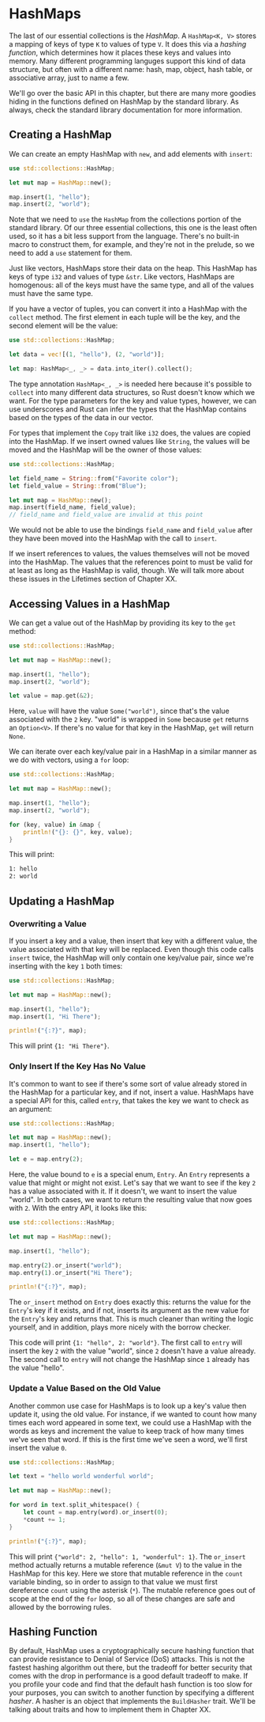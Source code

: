 # HashMaps

The last of our essential collections is the *HashMap*. A `HashMap<K, V>`
stores a mapping of keys of type `K` to values of type `V`. It does this via a
*hashing function*, which determines how it places these keys and values into
memory. Many different programming languges support this kind of data
structure, but often with a different name: hash, map, object, hash table, or
associative array, just to name a few.

We'll go over the basic API in this chapter, but there are many more goodies
hiding in the functions defined on HashMap by the standard library. As always,
check the standard library documentation for more information.

## Creating a HashMap

We can create an empty HashMap with `new`, and add elements with `insert`:

```rust
use std::collections::HashMap;

let mut map = HashMap::new();

map.insert(1, "hello");
map.insert(2, "world");
```

Note that we need to `use` the `HashMap` from the collections portion of the
standard library. Of our three essential collections, this one is the least
often used, so it has a bit less support from the language. There's no built-in
macro to construct them, for example, and they're not in the prelude, so we
need to add a `use` statement for them.

Just like vectors, HashMaps store their data on the heap. This HashMap has keys
of type `i32` and values of type `&str`. Like vectors, HashMaps are homogenous:
all of the keys must have the same type, and all of the values must have the
same type.

If you have a vector of tuples, you can convert it into a HashMap with the
`collect` method. The first element in each tuple will be the key, and the
second element will be the value:

```rust
use std::collections::HashMap;

let data = vec![(1, "hello"), (2, "world")];

let map: HashMap<_, _> = data.into_iter().collect();
```

The type annotation `HashMap<_, _>` is needed here because it's possible to
`collect` into many different data structures, so Rust doesn't know which we
want. For the type parameters for the key and value types, however, we can use
underscores and Rust can infer the types that the HashMap contains based on the
types of the data in our vector.

For types that implement the `Copy` trait like `i32` does, the values are
copied into the HashMap. If we insert owned values like `String`, the values
will be moved and the HashMap will be the owner of those values:

```rust
use std::collections::HashMap;

let field_name = String::from("Favorite color");
let field_value = String::from("Blue");

let mut map = HashMap::new();
map.insert(field_name, field_value);
// field_name and field_value are invalid at this point
```

We would not be able to use the bindings `field_name` and `field_value` after
they have been moved into the HashMap with the call to `insert`.

If we insert references to values, the values themselves will not be moved into
the HashMap. The values that the references point to must be valid for at least
as long as the HashMap is valid, though. We will talk more about these issues
in the Lifetimes section of Chapter XX.

## Accessing Values in a HashMap

We can get a value out of the HashMap by providing its key to the `get` method:

```rust
use std::collections::HashMap;

let mut map = HashMap::new();

map.insert(1, "hello");
map.insert(2, "world");

let value = map.get(&2);
```

Here, `value` will have the value `Some("world")`, since that's the value
associated with the `2` key. "world" is wrapped in `Some` because `get` returns
an `Option<V>`. If there's no value for that key in the HashMap, `get` will
return `None`.

We can iterate over each key/value pair in a HashMap in a similar manner as we
do with vectors, using a `for` loop:

```rust
use std::collections::HashMap;

let mut map = HashMap::new();

map.insert(1, "hello");
map.insert(2, "world");

for (key, value) in &map {
    println!("{}: {}", key, value);
}
```

This will print:

```bash
1: hello
2: world
```

## Updating a HashMap

### Overwriting a Value

If you insert a key and a value, then insert that key with a different value, the value associated with that key will be replaced. Even though this code calls `insert` twice, the HashMap will only contain one key/value pair, since we're inserting with the key `1` both times:

```rust
use std::collections::HashMap;

let mut map = HashMap::new();

map.insert(1, "hello");
map.insert(1, "Hi There");

println!("{:?}", map);
```

This will print `{1: "Hi There"}`.

### Only Insert If the Key Has No Value

It's common to want to see if there's some sort of value already stored in the
HashMap for a particular key, and if not, insert a value. HashMaps have a
special API for this, called `entry`, that takes the key we want to check as an
argument:

```rust
use std::collections::HashMap;

let mut map = HashMap::new();
map.insert(1, "hello");

let e = map.entry(2);
```

Here, the value bound to `e` is a special enum, `Entry`. An `Entry` represents a
value that might or might not exist. Let's say that we want to see if the key
`2` has a value associated with it. If it doesn't, we want to insert the value
"world". In both cases, we want to return the resulting value that now goes
with `2`. With the entry API, it looks like this:

```rust
use std::collections::HashMap;

let mut map = HashMap::new();

map.insert(1, "hello");

map.entry(2).or_insert("world");
map.entry(1).or_insert("Hi There");

println!("{:?}", map);
```

The `or_insert` method on `Entry` does exactly this: returns the value for the
`Entry`'s key if it exists, and if not, inserts its argument as the new value
for the `Entry`'s key and returns that. This is much cleaner than writing the
logic yourself, and in addition, plays more nicely with the borrow checker.

This code will print `{1: "hello", 2: "world"}`. The first call to `entry` will
insert the key `2` with the value "world", since `2` doesn't have a value
already. The second call to `entry` will not change the HashMap since `1`
already has the value "hello".

### Update a Value Based on the Old Value

Another common use case for HashMaps is to look up a key's value then update
it, using the old value. For instance, if we wanted to count how many times
each word appeared in some text, we could use a HashMap with the words as keys
and increment the value to keep track of how many times we've seen that word.
If this is the first time we've seen a word, we'll first insert the value `0`.

```rust
use std::collections::HashMap;

let text = "hello world wonderful world";

let mut map = HashMap::new();

for word in text.split_whitespace() {
    let count = map.entry(word).or_insert(0);
    *count += 1;
}

println!("{:?}", map);
```

This will print `{"world": 2, "hello": 1, "wonderful": 1}`. The `or_insert`
method actually returns a mutable reference (`&mut V`) to the value in the
HashMap for this key. Here we store that mutable reference in the `count`
variable binding, so in order to assign to that value we must first dereference
`count` using the asterisk (`*`). The mutable reference goes out of scope at
the end of the `for` loop, so all of these changes are safe and allowed by the
borrowing rules.

## Hashing Function

By default, HashMap uses a cryptographically secure hashing function that can
provide resistance to Denial of Service (DoS) attacks. This is not the fastest
hashing algorithm out there, but the tradeoff for better security that comes
with the drop in performance is a good default tradeoff to make. If you profile
your code and find that the default hash function is too slow for your
purposes, you can switch to another function by specifying a different
*hasher*. A hasher is an object that implements the `BuildHasher` trait. We'll
be talking about traits and how to implement them in Chapter XX.
